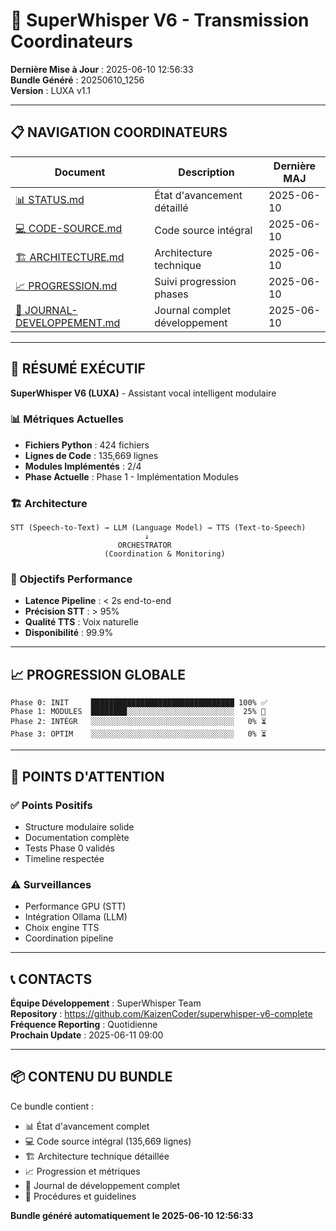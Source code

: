 # 🚀 SuperWhisper V6 - Transmission Coordinateurs

**Dernière Mise à Jour** : 2025-06-10 12:56:33  
**Bundle Généré** : 20250610_1256  
**Version** : LUXA v1.1

---

## 📋 NAVIGATION COORDINATEURS

| Document | Description | Dernière MAJ |
|----------|-------------|--------------|
| [📊 STATUS.md](STATUS.md) | État d'avancement détaillé | 2025-06-10 |
| [💻 CODE-SOURCE.md](CODE-SOURCE.md) | Code source intégral | 2025-06-10 |
| [🏗️ ARCHITECTURE.md](ARCHITECTURE.md) | Architecture technique | 2025-06-10 |
| [📈 PROGRESSION.md](PROGRESSION.md) | Suivi progression phases | 2025-06-10 |
| [📝 JOURNAL-DEVELOPPEMENT.md](JOURNAL-DEVELOPPEMENT.md) | Journal complet développement | 2025-06-10 |

---

## 🎯 RÉSUMÉ EXÉCUTIF

**SuperWhisper V6 (LUXA)** - Assistant vocal intelligent modulaire

### 📊 Métriques Actuelles
- **Fichiers Python** : 424 fichiers
- **Lignes de Code** : 135,669 lignes
- **Modules Implémentés** : 2/4
- **Phase Actuelle** : Phase 1 - Implémentation Modules

### 🏗️ Architecture
```
STT (Speech-to-Text) → LLM (Language Model) → TTS (Text-to-Speech)
                              ↓
                        ORCHESTRATOR
                     (Coordination & Monitoring)
```

### 🎯 Objectifs Performance
- **Latence Pipeline** : < 2s end-to-end
- **Précision STT** : > 95%
- **Qualité TTS** : Voix naturelle
- **Disponibilité** : 99.9%

---

## 📈 PROGRESSION GLOBALE

```
Phase 0: INIT     ████████████████████████████████ 100% ✅
Phase 1: MODULES  ████████░░░░░░░░░░░░░░░░░░░░░░░░  25% 🔄
Phase 2: INTÉGR   ░░░░░░░░░░░░░░░░░░░░░░░░░░░░░░░░   0% ⏳
Phase 3: OPTIM    ░░░░░░░░░░░░░░░░░░░░░░░░░░░░░░░░   0% ⏳
```

---

## 🚨 POINTS D'ATTENTION

### ✅ Points Positifs
- Structure modulaire solide
- Documentation complète
- Tests Phase 0 validés
- Timeline respectée

### ⚠️ Surveillances
- Performance GPU (STT)
- Intégration Ollama (LLM)
- Choix engine TTS
- Coordination pipeline

---

## 📞 CONTACTS

**Équipe Développement** : SuperWhisper Team  
**Repository** : https://github.com/KaizenCoder/superwhisper-v6-complete  
**Fréquence Reporting** : Quotidienne  
**Prochain Update** : 2025-06-11 09:00

---

## 📦 CONTENU DU BUNDLE

Ce bundle contient :
- 📊 État d'avancement complet
- 💻 Code source intégral (135,669 lignes)
- 🏗️ Architecture technique détaillée
- 📈 Progression et métriques
- 📝 Journal de développement complet
- 🔧 Procédures et guidelines

**Bundle généré automatiquement le 2025-06-10 12:56:33**
